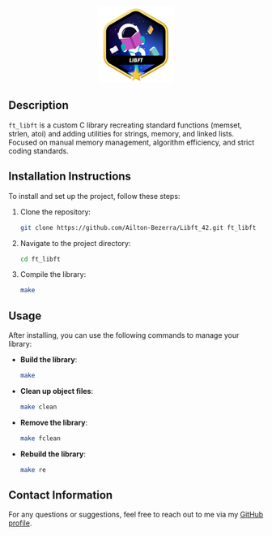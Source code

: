 <p align="center">
  <img src="https://github.com/Ailton-Bezerra/Ailton-Bezerra/blob/main/badges/libftm.png" alt="libft 42 project badge"/>
<p align="center">

## Description
`ft_libft` is a custom C library recreating standard functions (memset, strlen, atoi) and adding utilities for strings, memory, and linked lists.
Focused on manual memory management, algorithm efficiency, and strict coding standards.

## Installation Instructions
To install and set up the project, follow these steps:

1. Clone the repository:
   ```bash
   git clone https://github.com/Ailton-Bezerra/Libft_42.git ft_libft
   ```

2. Navigate to the project directory:
   ```bash
   cd ft_libft
   ```

3. Compile the library:
   ```bash
   make
   ```

## Usage
After installing, you can use the following commands to manage your library:

- **Build the library**: 
  ```bash
  make
  ```
  
- **Clean up object files**:
  ```bash
  make clean
  ```

- **Remove the library**:
  ```bash
  make fclean
  ```

- **Rebuild the library**:
  ```bash
  make re
  ```

## Contact Information
For any questions or suggestions, feel free to reach out to me via my [GitHub profile](https://github.com/Ailton-Bezerra).
